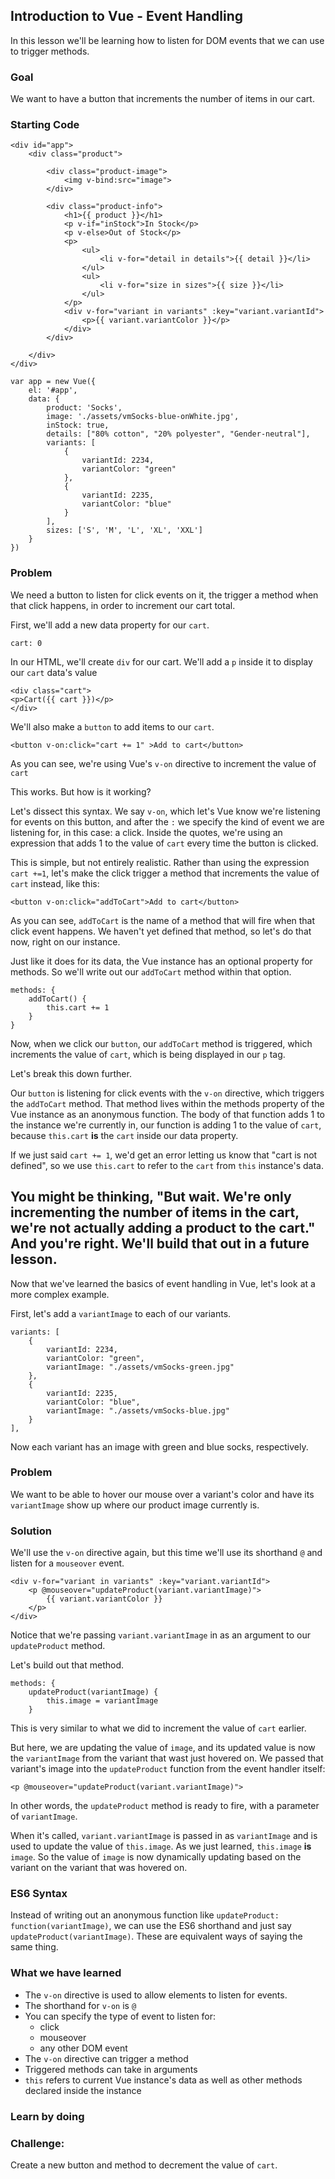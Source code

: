 ## Introduction to Vue - Event Handling
In this lesson we'll be learning how to listen for DOM events that we can use to trigger methods.

### Goal
We want to have a button that increments the number of items in our cart.

### Starting Code
```
<div id="app">
    <div class="product">
        
        <div class="product-image">
            <img v-bind:src="image">
        </div>

        <div class="product-info">
            <h1>{{ product }}</h1>
            <p v-if="inStock">In Stock</p>
            <p v-else>Out of Stock</p>
            <p>
                <ul>
                    <li v-for="detail in details">{{ detail }}</li>
                </ul>
                <ul>
                    <li v-for="size in sizes">{{ size }}</li>
                </ul>
            </p>
            <div v-for="variant in variants" :key="variant.variantId">
                <p>{{ variant.variantColor }}</p>
            </div>
        </div>

    </div>
</div>
```

```
var app = new Vue({
    el: '#app',
    data: {
        product: 'Socks',
        image: './assets/vmSocks-blue-onWhite.jpg',
        inStock: true,
        details: ["80% cotton", "20% polyester", "Gender-neutral"],
        variants: [
            {
                variantId: 2234,
                variantColor: "green"
            },
            {
                variantId: 2235,
                variantColor: "blue"
            }
        ],
        sizes: ['S', 'M', 'L', 'XL', 'XXL']
    }
})
```

### Problem
We need a button to listen for click events on it, the trigger a method when that click happens, in order to increment our cart total.

First, we'll add a new data property for our `cart`.

```
cart: 0
```

In our HTML, we'll create `div` for our cart. We'll add a `p` inside it to display our `cart` data's value

```
<div class="cart">
<p>Cart({{ cart }})</p>
</div>
```

We'll also make a `button` to add items to our `cart`.

```
<button v-on:click="cart += 1" >Add to cart</button>
```

As you can see, we're using Vue's `v-on` directive to increment the value of `cart`

This works. But how is it working?

Let's dissect this syntax. We say `v-on`, which let's Vue know we're listening for events on this button, and after the `:` we specify the kind of event we are listening for, in this case: a click. Inside the quotes, we're using an expression that adds 1 to the value of `cart` every time the button is clicked.

This is simple, but not entirely realistic. Rather than using the expression `cart +=1`, let's make the click trigger a method that increments the value of `cart` instead, like this:

```
<button v-on:click="addToCart">Add to cart</button>
```

As you can see, `addToCart` is the name of a method that will fire when that click event happens. We haven't yet defined that method, so let's do that now, right on our instance.

Just like it does for its data, the Vue instance has an optional property for methods. So we'll write out our `addToCart` method within that option.

```
methods: {
    addToCart() {
        this.cart += 1
    }
}
```

Now, when we click our `button`, our `addToCart` method is triggered, which increments the value of `cart`, which is being displayed in our `p` tag.

Let's break this down further.

Our `button` is listening for click events with the `v-on` directive, which triggers the `addToCart` method. That method lives within the methods property of the Vue instance as an anonymous function. The body of that function adds 1 to the instance we're currently in, our function is adding 1 to the value of `cart`, because `this.cart` __is__ the `cart` inside our data property.

If we just said `cart += 1`, we'd get an error letting us know that "cart is not defined", so we use `this.cart` to refer to the `cart` from `this` instance's data.

You might be thinking, "But wait. We're only incrementing the number of items in the cart, we're not actually adding a product to the cart." And you're right. We'll build that out in a future lesson.
---
Now that we've learned the basics of event handling in Vue, let's look at a more complex example.

First, let's add a `variantImage` to each of our variants.

```
variants: [
    {
        variantId: 2234,
        variantColor: "green",
        variantImage: "./assets/vmSocks-green.jpg"
    },
    {
        variantId: 2235,
        variantColor: "blue",
        variantImage: "./assets/vmSocks-blue.jpg"
    }
],
```

Now each variant has an image with green and blue socks, respectively.

### Problem
We want to be able to hover our mouse over a variant's color and have its `variantImage` show up where our product image currently is.

### Solution
We'll use the `v-on` directive again, but this time we'll use its shorthand `@` and listen for a `mouseover` event.

```
<div v-for="variant in variants" :key="variant.variantId">
    <p @mouseover="updateProduct(variant.variantImage)">
        {{ variant.variantColor }}
    </p>
</div>
```

Notice that we're passing `variant.variantImage` in as an argument to our `updateProduct` method.

Let's build out that method.

```
methods: {
    updateProduct(variantImage) {
        this.image = variantImage
    }
```

This is very similar to what we did to increment the value of `cart` earlier.

But here, we are updating the value of `image`, and its updated value is now the `variantImage` from the variant that wast just hovered on.
We passed that variant's image into the `updateProduct` function from the event handler itself:

```
<p @mouseover="updateProduct(variant.variantImage)">
```

In other words, the `updateProduct` method is ready to fire, with a parameter of `variantImage`.

When it's called, `variant.variantImage` is passed in as `variantImage` and is used to update the value of `this.image`. As we just learned, `this.image` __is__ `image`. So the value of `image` is now dynamically updating based on the variant on the variant that was hovered on.

### ES6 Syntax
Instead of writing out an anonymous function like `updateProduct: function(variantImage)`, we can use the ES6 shorthand and just say `updateProduct(variantImage)`. These are equivalent ways of saying the same thing.

### What we have learned
- The `v-on` directive is used to allow elements to listen for events.
- The shorthand for `v-on` is `@`
- You can specify the type of event to listen for:
    * click
    * mouseover
    * any other DOM event
- The `v-on` directive can trigger a method
- Triggered methods can take in arguments
- `this` refers to current Vue instance's data as well as other methods declared inside the instance

### Learn by doing
### Challenge:
Create a new button and method to decrement the value of `cart`.





